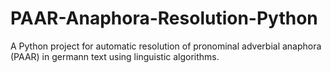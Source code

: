 # PAAR-Anaphora-Resolution-Python
A Python project for automatic resolution of pronominal adverbial anaphora (PAAR) in germann text using linguistic algorithms.
